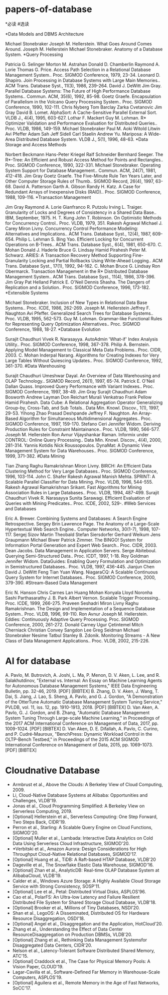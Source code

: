 # papers-of-database


*必读  #选读

*Data Models and DBMS Architecture

Michael Stonebraker Joseph M. Hellerstein. What Goes Around Comes Around. 
Joseph M. Hellerstein Michael Stonebraker. Anatomy of a Database System. 
*Query Processing

Patricia G. Selinger Morton M. Astrahan Donald D. Chamberlin Raymond A. Lorie Thomas G. Price. Access Path Selection in a Relational Database Management System.. Proc. SIGMOD Conference, 1979, 23-34. 
Leonard D. Shapiro. Join Processing in Database Systems with Large Main Memories.. ACM Trans. Database Syst., 11(3), 1986, 239-264. 
David J. DeWitt Jim Gray. Parallel Database Systems: The Future of High Performance Database Systems.. Commun. ACM, 35(6), 1992, 85-98. 
Goetz Graefe. Encapsulation of Parallelism in the Volcano Query Processing System.. Proc. SIGMOD Conference, 1990, 102-111. 
Chris Nyberg Tom Barclay Zarka Cvetanovic Jim Gray David B. Lomet. AlphaSort: A Cache-Sensitive Parallel External Sort. VLDB J., 4(4), 1995, 603-627. 
Lothar F. Mackert Guy M. Lohman. R* Optimizer Validation and Performance Evaluation for Distributed Queries.. Proc. VLDB, 1986, 149-159. 
Michael Stonebraker Paul M. Aoki Witold Litwin Avi Pfeffer Adam Sah Jeff Sidell Carl Staelin Andrew Yu. Mariposa: A Wide-Area Distributed Database System. VLDB J., 5(1), 1996, 48-63. 
*Data Storage and Access Methods

Norbert Beckmann Hans-Peter Kriegel Ralf Schneider Bernhard Seeger. The R*-Tree: An Efficient and Robust Access Method for Points and Rectangles.. Proc. SIGMOD Conference, 1990, 322-331. 
Michael Stonebraker. Operating System Support for Database Management.. Commun. ACM, 24(7), 1981, 412-418. 
Jim Gray Goetz Graefe. The Five-Minute Rule Ten Years Later, and Other Computer Storage Rules of Thumb.. SIGMOD Record, 26(4), 1997, 63-68. 
David A. Patterson Garth A. Gibson Randy H. Katz. A Case for Redundant Arrays of Inexpensive Disks (RAID).. Proc. SIGMOD Conference, 1988, 109-116. 
*Transaction Management

Jim Gray Raymond A. Lorie Gianfranco R. Putzolu Irving L. Traiger. Granularity of Locks and Degrees of Consistency in a Shared Data Base.. IBM, September, 1975. 
H. T. Kung John T. Robinson. On Optimistic Methods for Concurrency Control.. Proc. VLDB, 1979, 351. 
Rakesh Agrawal Michael J. Carey Miron Livny. Concurrency Control Performance Modeling: Alternatives and Implications.. ACM Trans. Database Syst., 12(4), 1987, 609-654. 
Philip L. Lehman S. Bing Yao. Efficient Locking for Concurrent Operations on B-Trees.. ACM Trans. Database Syst., 6(4), 1981, 650-670. 
C. Mohan Donald J. Haderle Bruce G. Lindsay Hamid Pirahesh Peter M. Schwarz. ARIES: A Transaction Recovery Method Supporting Fine-Granularity Locking and Partial Rollbacks Using Write-Ahead Logging.. ACM Trans. Database Syst., 17(1), 1992, 94-162. 
C. Mohan Bruce G. Lindsay Ron Obermarck. Transaction Management in the R* Distributed Database Management System.. ACM Trans. Database Syst., 11(4), 1986, 378-396. 
Jim Gray Pat Helland Patrick E. O'Neil Dennis Shasha. The Dangers of Replication and a Solution.. Proc. SIGMOD Conference, 1996, 173-182. 
*Extensible Systems

Michael Stonebraker. Inclusion of New Types in Relational Data Base Systems.. Proc. ICDE, 1986, 262-269. 
Joseph M. Hellerstein Jeffrey F. Naughton Avi Pfeffer. Generalized Search Trees for Database Systems.. Proc. VLDB, 1995, 562-573. 
Guy M. Lohman. Grammar-like Functional Rules for Representing Query Optimization Alternatives.. Proc. SIGMOD Conference, 1988, 18-27. 
*Database Evolution

Surajit Chaudhuri Vivek R. Narasayya. AutoAdmin 'What-if' Index Analysis Utility.. Proc. SIGMOD Conference, 1998, 367-378. 
Philip A. Bernstein. Applying Model Management to Classical Meta Data Problems.. Proc. CIDR, 2003. 
C. Mohan Inderpal Narang. Algorithms for Creating Indexes for Very Large Tables Without Quiescing Updates.. Proc. SIGMOD Conference, 1992, 361-370. 
#Data Warehousing

Surajit Chaudhuri Umeshwar Dayal. An Overview of Data Warehousing and OLAP Technology.. SIGMOD Record, 26(1), 1997, 65-74. 
Patrick E. O'Neil Dallan Quass. Improved Query Performance with Variant Indexes.. Proc. SIGMOD Conference, 1997, 38-49. 
Jim Gray Surajit Chaudhuri Adam Bosworth Andrew Layman Don Reichart Murali Venkatrao Frank Pellow Hamid Pirahesh. Data Cube: A Relational Aggregation Operator Generalizing Group-by, Cross-Tab, and Sub Totals.. Data Min. Knowl. Discov., 1(1), 1997, 29-53. 
Yihong Zhao Prasad Deshpande Jeffrey F. Naughton. An Array-Based Algorithm for Simultaneous Multidimensional Aggregates.. Proc. SIGMOD Conference, 1997, 159-170. 
Stefano Ceri Jennifer Widom. Deriving Production Rules for Constraint Maintainance.. Proc. VLDB, 1990, 566-577. 
Joseph M. Hellerstein Ron Avnur Vijayshankar Raman. Informix under CONTROL: Online Query Processing.. Data Min. Knowl. Discov., 4(4), 2000, 281-314. 
Yannis Kotidis Nick Roussopoulos. DynaMat: A Dynamic View Management System for Data Warehouses.. Proc. SIGMOD Conference, 1999, 371-382. 
#Data Mining

Tian Zhang Raghu Ramakrishnan Miron Livny. BIRCH: An Efficient Data Clustering Method for Very Large Databases.. Proc. SIGMOD Conference, 1996, 103-114. 
John C. Shafer Rakesh Agrawal Manish Mehta. SPRINT: A Scalable Parallel Classifier for Data Mining. Proc. VLDB, 1996, 544-555. 
Rakesh Agrawal Ramakrishnan Srikant. Fast Algorithms for Mining Association Rules in Large Databases.. Proc. VLDB, 1994, 487-499. 
Surajit Chaudhuri Vivek R. Narasayya Sunita Sarawagi. Efficient Evaluation of Queries with Mining Predicates.. Proc. ICDE, 2002, 529-. 
#Web Services and Databases

Eric A. Brewer. Combining Systems and Databases: A Search Engine Retrospective. 
Sergey Brin Lawrence Page. The Anatomy of a Large-Scale Hypertextual Web Search Engine.. Computer Networks, 30(1-7), 1998, 107-117. 
Sergej Sizov Martin Theobald Stefan Siersdorfer Gerhard Weikum Jens Graupmann Michael Biwer Patrick Zimmer. The BINGO! System for Information Portal Generation and Expert Web Search.. Proc. CIDR, 2003. 
Dean Jacobs. Data Management in Application Servers. 
Serge Abiteboul. Querying Semi-Structured Data.. Proc. ICDT, 1997, 1-18. 
Roy Goldman Jennifer Widom. DataGuides: Enabling Query Formulation and Optimization in Semistructured Databases.. Proc. VLDB, 1997, 436-445. 
Jianjun Chen David J. DeWitt Feng Tian Yuan Wang. NiagaraCQ: A Scalable Continuous Query System for Internet Databases.. Proc. SIGMOD Conference, 2000, 379-390. 
#Stream-Based Data Management

Eric N. Hanson Chris Carnes Lan Huang Mohan Konyala Lloyd Noronha Sashi Parthasarathy J. B. Park Albert Vernon. Scalable Trigger Processing.. Proc. ICDE, 1999, 266-275. 
Praveen Seshadri Miron Livny Raghu Ramakrishnan. The Design and Implementation of a Sequence Database System.. Proc. VLDB, 1996, 99-110. 
Ron Avnur Joseph M. Hellerstein. Eddies: Continuously Adaptive Query Processing. Proc. SIGMOD Conference, 2000, 261-272. 
Donald Carney Ugur Çetintemel Mitch Cherniack Christian Convey Sangdon Lee Greg Seidman Michael Stonebraker Nesime Tatbul Stanley B. Zdonik. Monitoring Streams - A New Class of Data Management Applications.. Proc. VLDB, 2002, 215-226.

# AI for database

A. Pavlo, M. Butrovich, A. Joshi, L. Ma, P. Menon, D. V. Aken, L. Lee, and R. Salakhutdinov, "External vs. Internal: An Essay on Machine Learning Agents for Autonomous Database Management Systems," IEEE Data Engineering Bulletin, pp. 32-46, 2019.  [PDF] [BIBTEX]
B. Zhang, D. V. Aken, J. Wang, T. Dai, S. Jiang, J. Lao, S. Sheng, A. Pavlo, and G. J. Gordon, "A Demonstration of the OtterTune Automatic Database Management System Tuning Service," PVLDB, vol. 11, iss. 12, pp. 1910-1913, 2018.  [PDF] [BIBTEX]
D. Van Aken, A. Pavlo, G. J. Gordon, and B. Zhang, "Automatic Database Management System Tuning Through Large-scale Machine Learning," in Proceedings of the 2017 ACM International Conference on Management of Data, 2017, pp. 1009-1024.  [PDF] [BIBTEX]
D. Van Aken, D. E. Difallah, A. Pavlo, C. Curino, and P. Cudré-Mauroux, "BenchPress: Dynamic Workload Control in the OLTP-Bench Testbed," in Proceedings of the 2015 ACM SIGMOD International Conference on Management of Data, 2015, pp. 1069-1073.  [PDF] [BIBTEX]

# Cloudnative Database
* Armbrust et al., Above the Clouds: A Berkeley View of Cloud Computing, 2009.
* Li, Cloud-Native Database Systems at Alibaba: Opportunities and Challenges, VLDB'19.
* Jonas et al., Cloud Programming Simplified: A Berkeley View on Serverless Computing, 2019.
* [Optional] Hellerstein et al., Serverless Computing: One Step Forward, Two Steps Back, CIDR'19.
* Perron et al., Starling: A Scalable Query Engine on Cloud Functions, SIGMOD'20.
* [Optional] Muller et al., Lambada: Interactive Data Analytics on Cold Data Using Serverless Cloud Infrastructure, SIGMOD'20.
* *Verbitski et al., Amazon Aurora: Design Considerations for High Throughput Cloud-Native Relational Databases, SIGMOD'17.
* [Optional] Huang et al., TiDB: A Raft-based HTAP Database, VLDB'20
* Dageville et al., The Snowflake Elastic Data Warehouse, SIGMOD'16.
* [Optional] Zhan et al., AnalyticDB: Real-time OLAP Database System at AlibabaCloud, VLDB'19.
* Calder et al., Windows Azure Storage: A Highly Available Cloud Storage Service with Strong Consistency, SOSP'11.
* [Optional] Lee et al., Petal: Distributed Virtual Disks, ASPLOS'96.
* Cao et al., PolarFS: An Ultra-low Latency and Failure Resilient Distributed File System for Shared Storage Cloud Database, VLDB'18.
* [Optional] Brooker et al., Millions of Tiny Databases, NSDI'20.
* Shan et al., LegoOS: A Disseminated, Distributed OS for Hardware Resource Disaggregation, OSDI'18.
* [Optional] Angel et al., Disaggregation and the Application, HotCloud'20.
* Zhang et al., Understanding the Effect of Data Center ResourceDisaggregation on Production DBMSs, VLDB'20.
* [Optional] Zhang et al., Rethinking Data Management Systemsfor Disaggregated Data Centers, CIDR'20.
* Nelson et al., Latency-Tolerant Software Distributed Shared Memory, ATC'15.
* [Optional] Craddock et al., The Case for Physical Memory Pools: A Vision Paper, CLOUD'19.
* Lagar-Cavilla et al., Software-Defined Far Memory in Warehouse-Scale Computers, ASPLOS'19.
* [Optional] Aguilera et al., Remote Memory in the Age of Fast Networks, SoCC'17.
